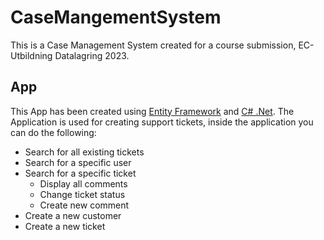 # CaseMangementSystem

This is a Case Management System created for a course submission, EC-Utbildning Datalagring 2023.

## App

This App has been created using [Entity Framework](https://learn.microsoft.com/en-us/ef/core/get-started/overview/first-app?tabs=netcore-cli) and [C# .Net](https://dotnet.microsoft.com/en-us/). The Application is used for creating support tickets, inside the application you can do the following:

* Search for all existing tickets
* Search for a specific user
* Search for a specific ticket 
    * Display all comments
    * Change ticket status
    * Create new comment
* Create a new customer
* Create a new ticket


